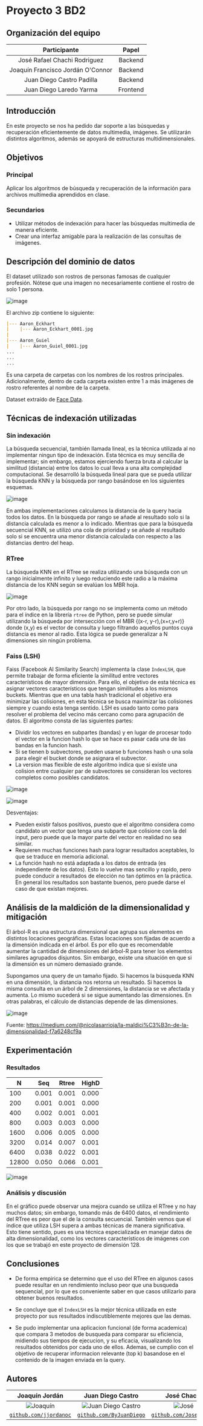 # Proyecto 3 BD2

## Organización del equipo

|            Participante             |   Papel   |
|:-----------------------------------:|:---------:|
|  José Rafael Chachi Rodriguez       |  Backend  |
|    Joaquín Francisco Jordán O'Connor|  Backend  |
|     Juan Diego Castro Padilla       |  Backend |
|   Juan Diego Laredo Yarma           | Frontend  |

## Introducción 
En este proyecto se nos ha pedido dar soporte a las búsquedas y recuperación eficientemente de datos multimedia, imágenes. Se utilizarán distintos algoritmos, además se apoyará de estructuras multidimensionales.

## Objetivos
### Principal
Aplicar los algoritmos de búsqueda y recuperación de la información para archivos multimedia aprendidos en clase.
### Secundarios
- Utilizar métodos de indexación para hacer las búsquedas multimedia de manera eficiente.
- Crear una interfaz amigable para la realización de las consultas de imágenes.


## Descripción del dominio de datos
El dataset utilizado son rostros de personas famosas de cualquier profesión. Nótese que una imagen no necesariamente contiene el rostro de solo 1 persona.

![image](https://github.com/ByJuanDiego/db2-project-3/assets/83974741/2687074e-0723-47b9-b174-81747e8166f0)

El archivo zip contiene lo siguiente:

```markdown
|--- Aaron_Eckhart
|    |--- Aaron_Eckhart_0001.jpg
|
|--- Aaron_Guiel
|    |--- Aaron_Guiel_0001.jpg
...
...
...
```
Es una carpeta de carpetas con los nombres de los rostros principales. Adicionalmente, dentro de cada carpeta existen entre 1 a más imágenes de rostro referentes al nombre de la carpeta.

Dataset extraído de [Face Data](http://vis-www.cs.umass.edu/lfw/).

## Técnicas de indexación utilizadas

### Sin indexación

La búsqueda secuencial, también llamada lineal, es la técnica utilizada al no implementar ningun tipo de indexación. Esta técnica es muy sencilla de implementar; sin embargo, estamos ejerciendo fuerza bruta al calcular la similitud (distancia) entre los datos lo cual lleva a una alta complejidad computacional. Se desarrolló la búsqueda lineal para que se pueda utilizar la búsqueda KNN y la búsqueda por rango basándose en los siguientes esquemas.

![image](https://github.com/ByJuanDiego/db2-project-3/assets/83974741/415bded7-b068-4705-bea1-5cfff171a3d5)

En ambas implementaciones calculamos la distancia de la query hacia todos los datos. En la búsqueda por rango se añade al resultado solo si la distancia calculada es menor a lo indicado. Mientras que para la búsqueda secuencial KNN, se utilizó una cola de prioridad y se añade al resultado solo si se encuentra una menor distancia calculada con respecto a las distancias dentro del heap.

### RTree

La búsqueda KNN en el RTree se realiza utilizando una búsqueda con un rango inicialmente infinito y luego reduciendo este radio a la máxima distancia de los KNN según se evalúan los MBR hoja.

![image](https://github.com/ByJuanDiego/db2-project-3/assets/83974213/3d8ebbed-ec33-46d5-a7dd-97b34148e7d5)

Por otro lado, la búsqueda por rango no se implementa como un método para el índice en la librería `rtree` de Python, pero se puede simular utilizando la búsqueda por intersección con el MBR {(x-r, y-r),(x+r,y+r)} donde (x,y) es el vector de consulta y luego filtrando aquellos puntos cuya distancia es menor al radio. Esta lógica se puede generalizar a N dimensiones sin ningún problema. 

### Faiss (LSH)

Faiss (Facebook AI Similarity Search) implementa la clase ```IndexLSH```, que permite trabajar de forma eficiente la similitud entre vectores característicos de mayor dimensión. Para ello, el objetivo de esta técnica es asignar vectores característicos que tengan similitudes a los mismos buckets. Mientras que en una tabla hash tradicional el objetivo era minimizar las colisiones, en esta técnica se busca maximizar las colisiones siempre y cuando esta tenga sentido. LSH es usado tanto como para resolver el problema del vecino más cercano como para agrupación de datos. El algoritmo consta de las siguientes partes:

- Dividir los vectores en subpartes (bandas) y en lugar de procesar todo el vector en la funcion hash lo que se hace es pasar cada una de las bandas en la funcion hash.
- Si se tienen b subvectores, pueden usarse b funciones hash o una sola para elegir el bucket donde se asignara el subvector.
- La version mas flexible de este algoritmo indica que si existe una colision entre cualquier par de subvectores se consideran los vectores completos como posibles candidatos.

![image](https://github.com/ByJuanDiego/db2-project-3/assets/83974741/2835ae34-c6c8-435e-b447-933368f8f6b6)

![image](https://github.com/ByJuanDiego/db2-project-3/assets/83974741/2a3b1fb5-6bc8-477b-8f39-c02f12bd639b)

Desventajas:

- Pueden existir falsos positivos, puesto que el algoritmo considera como candidato un vector que tenga una subparte que colisione con la del input, pero puede que la mayor parte del vector en realidad no sea similar.
- Requieren muchas funciones hash para lograr resultados aceptables, lo que se traduce en memoria adicional.
- La función hash no está adaptada a los datos de entrada (es independiente de los datos). Esto lo vuelve mas sencillo y rapido, pero puede conducir a resultados de elección no tan óptimos en la práctica. En general los resultados son bastante buenos, pero puede darse el caso de que existan mejores.

## Análisis de la maldición de la dimensionalidad y mitigación

El árbol-R es una estructura dimensional que agrupa sus elementos en distintos locaciones geográficas. Estas locaciones son fijadas de acuerdo a la dimensión indicada en el árbol. Es por ello que es recomendable
aumentar la cantidad de dimensiones del árbol-R para tener los elementos similares agrupados disjuntos. Sin embargo, existe una situación en que si la dimensión es un número demasiado grande.

Supongamos una query de un tamaño fijado. Si hacemos la búsqueda KNN en una dimensión, la distancia nos retorna un resultado. Si hacemos la misma consulta en un árbol de 2 dimensiones, la distancia se ve afectada y aumenta. Lo mismo sucederá si se sigue aumentando las dimensiones. En otras palabras, el cálculo de distancias depende de las dimensiones.

![image](https://github.com/ByJuanDiego/db2-project-3/assets/83974741/390aa146-a97f-4b30-b59d-d5d8b8a2ffe8)

Fuente: https://medium.com/@nicolasarrioja/la-maldici%C3%B3n-de-la-dimensionalidad-f7a6248cf9a

## Experimentación

### Resultados

| N     | Seq   | Rtree | HighD |
| ----- | ----- | ----- | ----- |
| 100   | 0.001 | 0.001 | 0.000 |
| 200   | 0.001 | 0.001 | 0.000 |
| 400   | 0.002 | 0.001 | 0.001 |
| 800   | 0.003 | 0.003 | 0.000 |
| 1600  | 0.006 | 0.005 | 0.000 |
| 3200  | 0.014 | 0.007 | 0.001 |
| 6400  | 0.038 | 0.022 | 0.001 |
| 12800 | 0.050 | 0.066 | 0.001 |

![image](https://github.com/ByJuanDiego/db2-project-3/assets/83974213/c41c9aca-e74d-4e57-b768-92264013cfb2)


### Análisis y discusión

En el gráfico puede observar una mejora cuando se utiliza el RTree y no hay muchos datos; sin embargo, tomando más de 6400 datos, el rendimiento del RTree es peor que el de la consulta secuencial. También vemos que el índice que utiliza LSH supera a ambas técnicas de manera significativa. Esto tiene sentido, pues es una técnica especializada en manejar datos de alta dimensionalidad, como los vectores característicos de imágenes con los que se trabajó en este proyecto de dimensión 128.

## Conclusiones

- De forma empirica se determino que el uso del RTree en algunos casos puede resultar en un rendimiento incluso peor que una busqueda sequencial, por lo que es conveniente saber en que casos utilizarlo para obtener buenos resultados.
  
-  Se concluye que el ```IndexLSH``` es la mejor técnica utilizada en este proyecto por sus resultados indiscutiblemente mejores que las demas.

-  Se pudo implementar una aplicacion funcional (de forma academica) que compara 3 metodos de busqueda para comparar su eficiencia, midiendo sus tiempos de ejecucion, y su eficacia, visualizando los resultados obtenidos por cada uno de ellos. Ademas, se cumplio con el objetivo de recuperar informacion relevante (top k) basandose en el contenido de la imagen enviada en la query.

## Autores

|                     **Joaquín Jordán**                   |                                 **Juan Diego Castro**                                 |                       **José Chachi**                     |  **Juan Diego Laredo** |
|:---------------------------------------------------------------------------------:|:-------------------------------------------------------------------------------------:|:-----------------------------------------------------------------------------------:|:----:|
|           ![Joaquín](https://avatars.githubusercontent.com/u/83974213)            |      ![Juan Diego Castro](https://avatars.githubusercontent.com/u/79115974?v=4)       |              ![José](https://avatars.githubusercontent.com/u/83974741)              | ![Juan Diego Laredo](https://avatars.githubusercontent.com/u/68095284?v=4) |                                             
| <a href="https://github.com/jjordanoc" target="_blank">`github.com/jjordanoc`</a> | <a href="https://github.com/ByJuanDiego" target="_blank">`github.com/ByJuanDiego`</a> | <a href="https://github.com/JoseChachi" target="_blank">`github.com/JoseChachi`</a> | <a href="https://github.com/DarKNeSsJuaN25" target="_blank">`github.com/DarkNeSsJuaN25`</a>|
